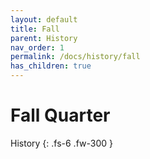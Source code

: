 ```yaml
---
layout: default
title: Fall
parent: History
nav_order: 1
permalink: /docs/history/fall
has_children: true
---
```


# Fall Quarter

History
{: .fs-6 .fw-300 }

